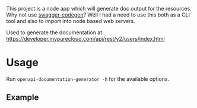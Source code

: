 This project is a node app which will generate doc output for the resources.  Why not use [swagger-codegen](https://github.com/swagger-api/swagger-codegen)?  Well I had a need to use this both as a CLI tool and also to import into node based web servers.

Used to generate the documentation at https://developer.mypurecloud.com/api/rest/v2/users/index.html

# Usage

Run
```openapi-documentation-generator -h```
for the available options.

## Example

~~~openapi-documentation-generator  --swaggerurl=https://s3.dualstack.us-east-1.amazonaws.com/inin-prod-api/us-east-1/public-api-v2/swagger-schema/publicapi-v2-latest.json --output=/Data/bitbucket/developer-center/source/partials/generated/api/rest/v2 --templatedir=/Data/bitbucket/developer-center/templates --showexamples=true~~~
